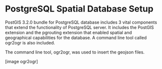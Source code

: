 # PostgreSQL Spatial Database Setup
PostGIS 3.2.0 bundle for PostgreSQL database includes 3 vital components that extend the functionality of PostgreSQL server. It includes the PostGIS extension and the pgrouting extension that enabled spatial and geographical capabilities for the database. A command line tool called ogr2ogr is also included.  

The command line tool, ogr2ogr, was used to insert the geojson files.  

[image ogr2ogr]